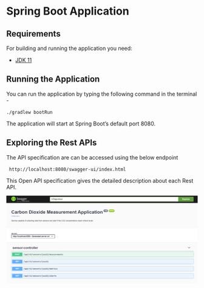 # Spring Boot Application 

## Requirements

For building and running the application you need:

- [JDK 11](https://www.oracle.com/java/technologies/javase-jdk11-downloads.html)

## Running the Application

You can run the application by typing the following command in the terminal -

```shell
./gradlew bootRun
```
The application will start at Spring Boot’s default port 8080.

## Exploring the Rest APIs
The API specification are can be accessed using the below endpoint 
```shell
 http://localhost:8080/swagger-ui/index.html
```
This Open API specification gives the detailed description about each Rest API.

![img.png](img.png)